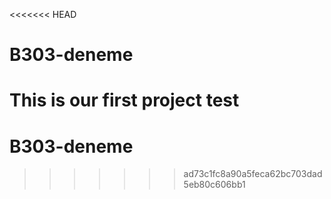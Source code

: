 <<<<<<< HEAD
# B303-deneme
This is our first project test
=======
# B303-deneme
>>>>>>> ad73c1fc8a90a5feca62bc703dad5eb80c606bb1
